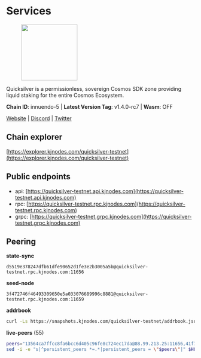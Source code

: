 # Services

<figure><img src="https://raw.githubusercontent.com/kj89/testnet_manuals/main/pingpub/logos/quicksilver.png" width="150" alt=""><figcaption></figcaption></figure>

Quicksilver is a permissionless, sovereign Cosmos SDK zone providing liquid staking for the entire Cosmos Ecosystem.

**Chain ID**: innuendo-5 | **Latest Version Tag**: v1.4.0-rc7 | **Wasm**: OFF

[Website](https://quicksilver.zone) | [Discord](https://discord.gg/quicksilverprotocol) | [Twitter](https://twitter.com/quicksilverzone)




## Chain explorer
[https://explorer.kjnodes.com/quicksilver-testnet](https://explorer.kjnodes.com/quicksilver-testnet)

## Public endpoints

* api: [https://quicksilver-testnet.api.kjnodes.com](https://quicksilver-testnet.api.kjnodes.com)
* rpc: [https://quicksilver-testnet.rpc.kjnodes.com](https://quicksilver-testnet.rpc.kjnodes.com)
* grpc: [https://quicksilver-testnet.grpc.kjnodes.com](https://quicksilver-testnet.grpc.kjnodes.com)

## Peering

**state-sync**

```text
d5519e378247dfb61dfe90652d1fe3e2b3005a5b@quicksilver-testnet.rpc.kjnodes.com:11656
```

**seed-node**

```text
3f472746f46493309650e5a033076689996c8881@quicksilver-testnet.rpc.kjnodes.com:11659
```

**addrbook**
```bash
curl -Ls https://snapshots.kjnodes.com/quicksilver-testnet/addrbook.json > $HOME/.quicksilverd/config/addrbook.json
```

**live-peers** (55)
```bash
peers="13564ca7ffcc8fa6bcc6d405c96fe8c724ec17da@88.99.213.25:11656,41f7d7004cace7bd1760a5f980a86123700c8f1d@185.146.148.116:26656,5c2a752c9b1952dbed075c56c600c3a79b58c395@95.214.55.232:27026,a37474c1f254cd4b16d924327a755c914e8e7d86@65.109.30.53:26656,d160a8908b44f2a44ce17e0be1f9056b58993b9c@65.21.139.170:21026,e0f0703e9ce343c46e0ec01b19216715e817b358@65.109.85.170:28656,87d4e2b90141d5d52ed04387db4a46408c3fd66c@35.228.160.230:26656,d5519e378247dfb61dfe90652d1fe3e2b3005a5b@65.109.68.190:11656,2096650d8586b858d3369205f3b46ac4c765bc8e@65.109.53.155:26656,78d271e4b4692ff1ee8490f3825a541558b31870@65.21.95.46:28656,0d8f343da996d96575163fb994aa15c57e5ed203@213.239.215.165:11656,46f97e49a49694aead28c27be2c19300f509e273@65.108.129.94:26656,cc745e98b4dc9b83c5a74d41f576feda73902dfd@65.109.38.54:20026,a288baa951cbe92b253c01c3936d930af1d56424@5.161.142.236:26656,f0621c59ca7cfba98015ae2a47886fc3d9c0020c@94.130.132.227:2060,42f87cb55d5fdd222da28023613c66857398c4b8@5.22.223.252:26656,0551eaa0db7097274410ee27a71672817e314b83@167.235.245.191:26656,a49d8d304e96350272dca24934b8295bc81d75d2@23.227.200.10:26656,e9b75422d381ffdca96be02fda0de4cc8a4eb3bf@51.195.234.240:26656,3519e61e653db97f5d1c7f1bec9b0072bca4d5fe@144.76.45.59:16656,1c4274460224753e8080d0efd16c0ed88fe27fc0@51.195.145.103:26656,ac0c6a8e9e700044226e9ff16b68ab4cbae6fb06@84.46.246.109:2366,e6bf4eca6a11035c06be529cb8c3758c2c00908f@213.170.135.20:26656,af8cfa944802a9bd510fc3407950a15e8be86c31@213.239.217.52:30656,df10d618cfc818e5943f5eefd81f4df265f8393e@207.180.243.64:11656,dc88be3a0075ce429a423237abe223a9528ce0df@65.108.204.119:31656,22a393fe9174c29081ad8aeaf14ce01b9a79d8c6@159.203.28.113:26656,c9a74cdd754a8ccc9243ac2b245e4caaa78695aa@45.85.147.96:26656,74abcb5243d4ffc43de6ad1a288d8e50adcd467e@65.109.80.176:20656,03332cdbc3d354846a18992effbb8c20aa28f52a@65.21.133.125:28656,25b8b792bb14e8bfdcdfa163a14710d5645a4eba@148.251.91.77:20656,70c7663dba3b5181f1c3b8c92824dad070771ac6@217.13.223.167:56656,97377c16946f8e1fa69e7c2c6b7feb32c2090f09@116.202.227.117:11656,858ba6bc33a6d13fdd9ddad344d788dcf91cf565@142.132.151.99:15651,8ff8a186fe9cbc70d0f34891fa051f87e561a48b@158.160.0.93:26656,78acdbabc08231765444b3143a222d433a5157e1@142.132.205.94:15651,0a3ac40a7a4ce35978c4da97be2eb6974bc3c58b@185.252.233.217:46656,532625a997a6f891405202968607f72afe004f15@202.61.225.157:26666,1452d484454c0f93ddf3cbf987ce1b9cadd8f23f@65.21.95.180:37656,9e0604571aa20314c2261d70b7d8823414702715@51.159.141.209:26656,d4d83e209a2b096859821228ea17475f9a487a48@23.88.0.170:15651,796e72ffc343c187cd5e8397c0c09c0671d228e0@185.16.39.51:26656,f7edad3ff5a85d039e7de12067c63064c5b42d63@46.4.121.72:11656,b06ee574cf0b8641611c709a36b21c103d968c18@162.55.245.219:11656,a637b94cb989909cc182623748ef179b0659f148@65.109.23.114:11156,bdb93c655989b2c1882339fabb013317066dda56@95.214.52.138:26676,c896ef12812a82eea865111c49f226849ad077db@144.76.236.90:26656,7fe3007cba4de49584cbdad9489ffecfc9651c57@65.108.79.246:26673,25410bff2fb7312d24c11b1e990507e5e3aa40b7@135.125.5.31:48656,be637bd74973424c825c14c99b71f652fbabb48e@65.21.123.172:22656,f8892cba967c0a182374a728cdd28a3a538f1d3a@89.58.28.70:26656,b00750c6eb8c3b832955176305b6fe430bb47773@51.195.234.250:26656,521eabb3f5a0698476baf22c45aaef396399da10@135.181.183.93:24656,ee6bae1a6d4a1e07f1e4bc7963cabedc6b73426e@94.130.137.119:26656,cfbf02b41e7fe78d51abfa93f342afd0687203c0@212.227.151.143:36656"
sed -i -e "s|^persistent_peers *=.*|persistent_peers = \"$peers\"|" $HOME/.quicksilverd/config/config.toml
```

